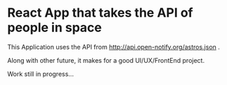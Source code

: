 # React App that takes the API of people in space

This Application uses the API from http://api.open-notify.org/astros.json .

Along with other future, it makes for a good UI/UX/FrontEnd project.

Work still in progress...
